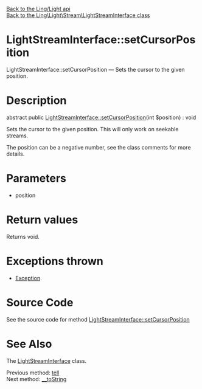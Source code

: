 [Back to the Ling/Light api](https://github.com/lingtalfi/Light/blob/master/doc/api/Ling/Light.md)<br>
[Back to the Ling\Light\Stream\LightStreamInterface class](https://github.com/lingtalfi/Light/blob/master/doc/api/Ling/Light/Stream/LightStreamInterface.md)


LightStreamInterface::setCursorPosition
================



LightStreamInterface::setCursorPosition — Sets the cursor to the given position.




Description
================


abstract public [LightStreamInterface::setCursorPosition](https://github.com/lingtalfi/Light/blob/master/doc/api/Ling/Light/Stream/LightStreamInterface/setCursorPosition.md)(int $position) : void




Sets the cursor to the given position.
This will only work on seekable streams.

The position can be a negative number, see the class comments for more details.




Parameters
================


- position

    


Return values
================

Returns void.


Exceptions thrown
================

- [Exception](http://php.net/manual/en/class.exception.php).&nbsp;







Source Code
===========
See the source code for method [LightStreamInterface::setCursorPosition](https://github.com/lingtalfi/Light/blob/master/Stream/LightStreamInterface.php#L155-L155)


See Also
================

The [LightStreamInterface](https://github.com/lingtalfi/Light/blob/master/doc/api/Ling/Light/Stream/LightStreamInterface.md) class.

Previous method: [tell](https://github.com/lingtalfi/Light/blob/master/doc/api/Ling/Light/Stream/LightStreamInterface/tell.md)<br>Next method: [__toString](https://github.com/lingtalfi/Light/blob/master/doc/api/Ling/Light/Stream/LightStreamInterface/__toString.md)<br>

